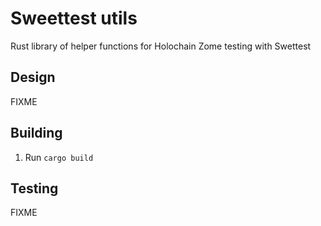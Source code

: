 # Sweettest utils

Rust library of helper functions for Holochain Zome testing with Swettest


## Design

FIXME

## Building

1. Run ``cargo build``


## Testing

FIXME